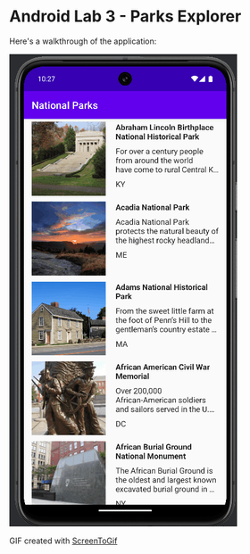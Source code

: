 # Android Lab 3 - Parks Explorer

Here's a walkthrough of the application:

<img src='https://github.com/snic29/cs388-lab3/blob/main/ParksExplorer.gif' title='Video Walkthrough' width='' alt='Video Walkthrough' />

GIF created with [ScreenToGif](https://www.screentogif.com/)
